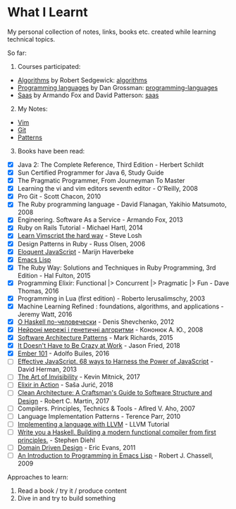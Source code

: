 # What I Learnt

My personal collection of notes, links, books etc. created while learning technical topics.

So far:

1. Courses participated:
  - [Algorithms](https://www.coursera.org/course/algs4partI) by Robert Sedgewick: [algorithms](course/algorithms)
  - [Programming languages](https://www.coursera.org/course/proglang) by Dan Grossman: [programming-languages](course/programming-languages)
  - [Saas](https://www.edx.org/course/engineering-software-service-uc-berkeleyx-cs169-1x) by Armando Fox and David Patterson: [saas](course/saas)
2. My Notes:
  - [Vim](https://gist.github.com/veelenga/401f8a30d9adad6ca899)
  - [Git](https://gist.github.com/veelenga/ce6d03140379beeb879c)
  - [Patterns](patterns)
3. Books have been read:
  * [x] Java 2: The Complete Reference, Third Edition - Herbert Schildt
  * [x] Sun Certified Programmer for Java 6, Study Guide
  * [x] The Pragmatic Programmer, From Journeyman To Master
  * [x] Learning the vi and vim editors seventh editor - O'Reilly, 2008
  * [x] Pro Git - Scott Chacon, 2010
  * [x] The Ruby programming language - David Flanagan, Yakihio Matsumoto, 2008
  * [x] Engineering. Software As a Service - Armando Fox, 2013
  * [x] Ruby on Rails Tutorial - Michael Hartl, 2014
  * [x] [Learn Vimscript the hard way](http://learnvimscriptthehardway.stevelosh.com/) - Steve Losh
  * [x] Design Patterns in Ruby - Russ Olsen, 2006
  * [x] [Eloquent JavaScript](http://eloquentjavascript.net) - Marijn Haverbeke
  * [x] [Emacs Lisp](https://www2.cs.arizona.edu/classes/cs352/fall15/emacslisp.pdf)
  * [x] The Ruby Way: Solutions and Techniques in Ruby Programming, 3rd Edition - Hal Fulton, 2015
  * [x] Programming Elixir: Functional |> Concurrent |> Pragmatic |> Fun - Dave Thomas, 2016
  * [x] Programming in Lua (first edition) - Roberto Ierusalimschy, 2003
  * [x] Machine Learning Refined : foundations, algorithms, and applications - Jeremy Watt, 2016
  * [x] [О Haskell по-человечески](https://www.ohaskell.guide) - Denis Shevchenko, 2012 
  * [x] [Нейроні мережі і генетичні алгоритми](http://fs.onu.edu.ua/clients/client11/web11/metod/imem/neyron.pdf) - Кононюк А. Ю., 2008
  * [x] [Software Architecture Patterns](http://www.oreilly.com/programming/free/software-architecture-patterns.csp) - Mark Richards, 2015
  * [x] [It Doesn't Have to Be Crazy at Work](https://www.amazon.com/gp/product/B07G8L5NZ9/ref=adbl_dp_er_redir) - Jason Fried, 2018
  * [x] [Ember 101](https://leanpub.com/ember-cli-101) - Adolfo Builes, 2016
  * [ ] [Effective JavaScript. 68 ways to Harness the Power of JavaScript](https://www.amazon.com/Effective-JavaScript-Specific-Software-Development/dp/0321812182) - David Herman, 2013
  * [ ] [The Art of Invisibility](https://itunes.apple.com/us/book/the-art-of-invisibility/id1122078937?mt=11) - Kevin Mitnick, 2017
  * [ ] [Elixir in Action](https://www.manning.com/books/elixir-in-action) - Saša Jurić, 2018
  * [ ] [Clean Architecture: A Craftsman's Guide to Software Structure and Design](https://www.safaribooksonline.com/library/view/clean-architecture-a/9780134494272/) - Robert C. Martin, 2017
  * [ ] Compilers. Principles, Technics & Tools - Aflred V. Aho, 2007
  * [ ] Language Implementation Patterns - Terence Parr, 2010
  * [ ] [Implementing a language with LLVM](https://llvm.org/docs/tutorial/index.html) - LLVM Tutorial
  * [ ] [Write you a Haskell. Building a modern functional compiler from first principles.](http://dev.stephendiehl.com/fun/index.html) - Stephen Diehl
  * [ ] [Domain Driven Design](https://www.amazon.com/Domain-Driven-Design-Tackling-Complexity-Software/dp/0321125215) - Eric Evans, 2011
  * [ ] [An Introduction to Programming in Emacs Lisp](https://www.gnu.org/software/emacs/manual/pdf/eintr.pdf) - Robert J. Chassell, 2009

Approaches to learn:

1. Read a book / try it / produce content
2. Dive in and try to build something
